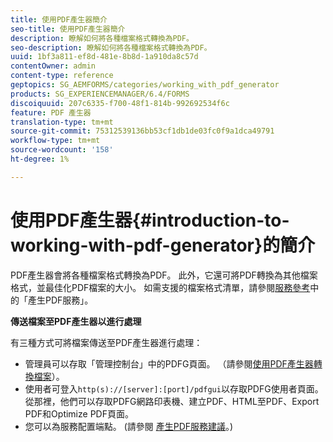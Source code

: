 ```yaml
---
title: 使用PDF產生器簡介
seo-title: 使用PDF產生器簡介
description: 瞭解如何將各種檔案格式轉換為PDF。
seo-description: 瞭解如何將各種檔案格式轉換為PDF。
uuid: 1bf3a811-ef8d-481e-8b8d-1a910da8c57d
contentOwner: admin
content-type: reference
geptopics: SG_AEMFORMS/categories/working_with_pdf_generator
products: SG_EXPERIENCEMANAGER/6.4/FORMS
discoiquuid: 207c6335-f700-48f1-814b-992692534f6c
feature: PDF 產生器
translation-type: tm+mt
source-git-commit: 75312539136bb53cf1db1de03fc0f9a1dca49791
workflow-type: tm+mt
source-wordcount: '158'
ht-degree: 1%

---
```



# 使用PDF產生器{#introduction-to-working-with-pdf-generator}的簡介

PDF產生器會將各種檔案格式轉換為PDF。 此外，它還可將PDF轉換為其他檔案格式，並最佳化PDF檔案的大小。 如需支援的檔案格式清單，請參閱[服務參考](https://www.adobe.com/go/learn_aemforms_services_63)中的「產生PDF服務」。

**傳送檔案至PDF產生器以進行處理**

有三種方式可將檔案傳送至PDF產生器進行處理：

* 管理員可以存取「管理控制台」中的PDFG頁面。 （請參閱[使用PDF產生器轉換檔案](/help/forms/using/admin-help/converting-files-using-pdf-generator.md)）。
* 使用者可登入`http(s)://[server]:[port]/pdfgui`以存取PDFG使用者頁面。 從那裡，他們可以存取PDFG網路印表機、建立PDF、HTML至PDF、Export PDF和Optimize PDF頁面。
* 您可以為服務配置端點。 (請參閱 <!--Fix broken link Managing Endpoints and --> [產生PDF服務建議](/help/forms/using/admin-help/configuring-watched-folder-endpoints.md#generate-pdf-service-recommendations)。)


